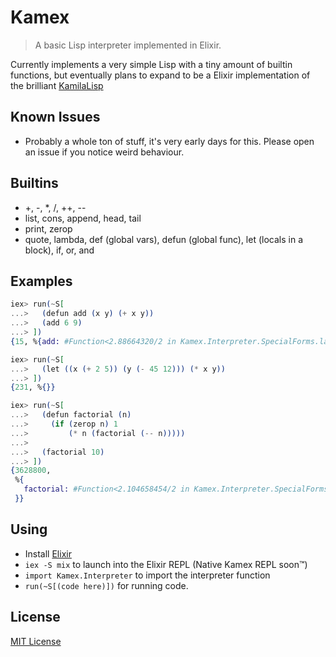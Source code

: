 # Kamex

> A basic Lisp interpreter implemented in Elixir.

Currently implements a very simple Lisp with a tiny amount of builtin functions,
but eventually plans to expand to be a Elixir implementation of the brilliant
[KamilaLisp](https://github.com/kspalaiologos/kamilalisp)

## Known Issues

- Probably a whole ton of stuff, it's very early days for this. Please open an
  issue if you notice weird behaviour.

## Builtins

- +, -, \*, /, ++, --
- list, cons, append, head, tail
- print, zerop
- quote, lambda, def (global vars), defun (global func), let (locals in a
  block), if, or, and

## Examples

```elixir
iex> run(~S[
...>   (defun add (x y) (+ x y))
...>   (add 6 9)
...> ])
{15, %{add: #Function<2.88664320/2 in Kamex.Interpreter.SpecialForms.lambda/3>}}
```

```elixir
iex> run(~S[
...>   (let ((x (+ 2 5)) (y (- 45 12))) (* x y))
...> ])
{231, %{}}
```

```elixir
iex> run(~S[
...>   (defun factorial (n)
...>     (if (zerop n) 1
...>         (* n (factorial (-- n)))))
...>
...>   (factorial 10)
...> ])
{3628800,
 %{
   factorial: #Function<2.104658454/2 in Kamex.Interpreter.SpecialForms.lambda/3>
 }}
```

## Using

- Install [Elixir](https://elixir-lang.org/)
- `iex -S mix` to launch into the Elixir REPL (Native Kamex REPL soon™️)
- `import Kamex.Interpreter` to import the interpreter function
- `run(~S[(code here)])` for running code.

## License

[MIT License](./LICENSE)
